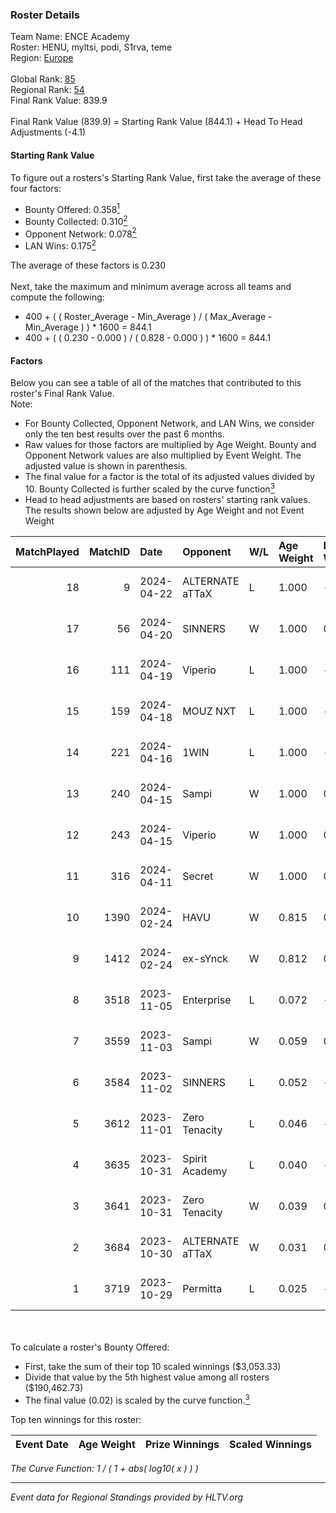 ### Roster Details<br />
Team Name: ENCE Academy<br />
Roster: HENU, myltsi, podi, S1rva, teme<br />
Region: [Europe]( ../standings_europe.md)<br />
<br />
Global Rank: [85](../standings_global.md)<br />
Regional Rank: [54]( ../standings_europe.md)<br />
Final Rank Value:  839.9<br />
<br />
Final Rank Value (839.9) = Starting Rank Value (844.1) + Head To Head Adjustments (-4.1)<br />

#### Starting Rank Value<br />
To figure out a rosters's Starting Rank Value, first take the average of these four factors:<br />
- Bounty Offered: 0.358[<sup>1</sup>](#table2)
- Bounty Collected: 0.310[<sup>2</sup>](#table1)
- Opponent Network: 0.078[<sup>2</sup>](#table1)
- LAN Wins: 0.175[<sup>2</sup>](#table1)

The average of these factors is 0.230<br />
<br />
Next, take the maximum and minimum average across all teams and compute the following:<br />
- 400 + ( ( Roster_Average - Min_Average ) / ( Max_Average - Min_Average ) ) * 1600 = 844.1
- 400 + ( ( 0.230 - 0.000 ) / ( 0.828 - 0.000 ) ) * 1600 = 844.1


#### Factors<br />
Below you can see a table of all of the matches that contributed to this roster's Final Rank Value.<br />
Note:<br />

- For Bounty Collected, Opponent Network, and LAN Wins, we consider only the ten best results over the past 6 months.
- Raw values for those factors are multiplied by Age Weight. Bounty and Opponent Network values are also multiplied by Event Weight. The adjusted value is shown in parenthesis.
- The final value for a factor is the total of its adjusted values divided by 10. Bounty Collected is further scaled by the curve function[<sup>3</sup>](#curveFunction)
- Head to head adjustments are based on rosters' starting rank values. The results shown below are adjusted by Age Weight and not Event Weight
<span id="table1"></span><br />


| MatchPlayed | MatchID | Date       | Opponent        | W/L | Age Weight | Event Weight | Bounty Collected | Opponent Network | LAN Wins  | H2H Adjustment | Participating Roster              |
| -: | -: | :- | :- | :- | :- | :- | :- | :- | :- | -: | :- |
|          18 |       9 | 2024-04-22 | ALTERNATE aTTaX | L   | 1.000      | -            | -                | -                | -         |         -17.89 | HENU, myltsi, podi, S1rva, teme   |
|          17 |      56 | 2024-04-20 | SINNERS         | W   | 1.000      | 0.371        | 0.043 (0.016)    | 0.779 (0.289)    | 0 (0.000) |          23.18 | HENU, myltsi, podi, S1rva, teme   |
|          16 |     111 | 2024-04-19 | Viperio         | L   | 1.000      | -            | -                | -                | -         |         -23.66 | HENU, myltsi, podi, S1rva, teme   |
|          15 |     159 | 2024-04-18 | MOUZ NXT        | L   | 1.000      | -            | -                | -                | -         |         -12.75 | HENU, myltsi, podi, S1rva, teme   |
|          14 |     221 | 2024-04-16 | 1WIN            | L   | 1.000      | -            | -                | -                | -         |         -24.31 | HENU, myltsi, podi, S1rva, teme   |
|          13 |     240 | 2024-04-15 | Sampi           | W   | 1.000      | 0.371        | 0.084 (0.031)    | 0.698 (0.259)    | 0 (0.000) |          17.84 | HENU, myltsi, podi, S1rva, teme   |
|          12 |     243 | 2024-04-15 | Viperio         | W   | 1.000      | 0.143        | 0.005 (0.001)    | 0.093 (0.013)    | 0 (0.000) |           6.99 | HENU, myltsi, podi, S1rva, teme   |
|          11 |     316 | 2024-04-11 | Secret          | W   | 1.000      | 0.371        | 0.000 (0.000)    | 0.210 (0.078)    | 0 (0.000) |           6.34 | HENU, myltsi, podi, S1rva, teme   |
|          10 |    1390 | 2024-02-24 | HAVU            | W   | 0.815      | 0.306        | 0.027 (0.007)    | 0.154 (0.038)    | 1 (0.815) |          12.10 | HENU, myltsi, podi, S1rva, teme   |
|           9 |    1412 | 2024-02-24 | ex-sYnck        | W   | 0.812      | 0.306        | 0.006 (0.002)    | 0.292 (0.072)    | 1 (0.812) |           9.29 | HENU, myltsi, podi, S1rva, teme   |
|           8 |    3518 | 2023-11-05 | Enterprise      | L   | 0.072      | -            | -                | -                | -         |          -0.94 | HENU, juissi, myltsi, podi, S1rva |
|           7 |    3559 | 2023-11-03 | Sampi           | W   | 0.059      | 0.435        | 0.084 (0.002)    | 0.698 (0.018)    | 0 (0.000) |           1.30 | HENU, juissi, myltsi, podi, S1rva |
|           6 |    3584 | 2023-11-02 | SINNERS         | L   | 0.052      | -            | -                | -                | -         |          -0.36 | HENU, juissi, myltsi, podi, S1rva |
|           5 |    3612 | 2023-11-01 | Zero Tenacity   | L   | 0.046      | -            | -                | -                | -         |          -0.81 | HENU, juissi, myltsi, podi, S1rva |
|           4 |    3635 | 2023-10-31 | Spirit Academy  | L   | 0.040      | -            | -                | -                | -         |          -0.79 | HENU, juissi, myltsi, podi, S1rva |
|           3 |    3641 | 2023-10-31 | Zero Tenacity   | W   | 0.039      | 0.143        | 0.008 (0.000)    | 0.805 (0.004)    | 0 (0.000) |           0.54 | HENU, juissi, myltsi, podi, S1rva |
|           2 |    3684 | 2023-10-30 | ALTERNATE aTTaX | W   | 0.031      | 0.435        | 0.026 (0.000)    | 0.327 (0.004)    | 0 (0.000) |           0.42 | HENU, juissi, myltsi, podi, S1rva |
|           1 |    3719 | 2023-10-29 | Permitta        | L   | 0.025      | -            | -                | -                | -         |          -0.62 | HENU, juissi, myltsi, podi, S1rva |

<br />
<span id="table2"></span><br />
To calculate a roster's Bounty Offered:<br />

- First, take the sum of their top 10 scaled winnings ($3,053.33)
- Divide that value by the 5th highest value among all rosters ($190,462.73)
- The final value (0.02) is scaled by the curve function.[<sup>3</sup>](#curveFunction)

Top ten winnings for this roster:<br />

| Event Date | Age Weight | Prize Winnings | Scaled Winnings |
| :- | -: | :- | :- |


<span id="curveFunction"></span>_The Curve Function: 1 / ( 1 + abs( log10( x ) ) )_<br />

---
_Event data for Regional Standings provided by HLTV.org_<br />
